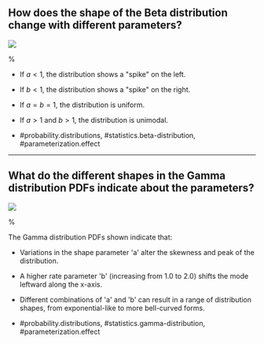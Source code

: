 ## How does the shape of the Beta distribution change with different parameters?

![](https://cdn.mathpix.com/cropped/2024_06_13_e6f01ce7d8503a9d9eadg-1.jpg?height=551&width=1288&top_left_y=222&top_left_x=366)

%

- If $a<1$, the distribution shows a "spike" on the left.
- If $b<1$, the distribution shows a "spike" on the right.
- If $a=b=1$, the distribution is uniform.
- If $a>1$ and $b>1$, the distribution is unimodal.

- #probability.distributions, #statistics.beta-distribution, #parameterization.effect

---

## What do the different shapes in the Gamma distribution PDFs indicate about the parameters?

![](https://cdn.mathpix.com/cropped/2024_06_13_e6f01ce7d8503a9d9eadg-1.jpg?height=551&width=1288&top_left_y=222&top_left_x=366)

%

The Gamma distribution PDFs shown indicate that:

- Variations in the shape parameter 'a' alter the skewness and peak of the distribution.
- A higher rate parameter 'b' (increasing from 1.0 to 2.0) shifts the mode leftward along the x-axis.
- Different combinations of 'a' and 'b' can result in a range of distribution shapes, from exponential-like to more bell-curved forms.

- #probability.distributions, #statistics.gamma-distribution, #parameterization.effect